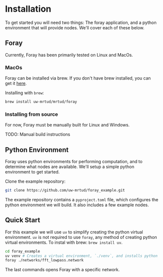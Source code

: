 # Installation

To get started you will need two things: The foray application, and a python environment that will provide nodes.
We'll cover each of these below.

## Foray
Currently, Foray has been primarily tested on Linux and MacOs.

### MacOs
Foray can be installed via brew. If you don't have brew installed, you can get it [here](https://brew.sh/).

Installing with `brew`:
```bash
brew install uw-mrtud/mrtud/foray
```

### Installing from source
For now, Foray must be manually built for Linux and Windows.

TODO: Manual build instructions

## Python Environment
Foray uses python environments for performing computation, and to determine what nodes are available.
We'll setup a simple python environment to get started.

Clone the example repository:
```bash
git clone https://github.com/uw-mrtud/foray_example.git
```

The example repository contains a `pyproject.toml` file, which configures the python environment we will build. It also includes a few example nodes.

## Quick Start

For this example we will use `uv` to simplify creating the python virtual environment. 
`uv` is not required to use `foray`, any method of creating python virtual environments.
To instal with brew: `brew install uv`.

```bash
cd foray_example
uv venv # Creates a virtual environment, `./venv`, and installs python packages into the environment
foray ./networks/fft_lowpass.network
```

The last commands opens Foray with a specific network.


